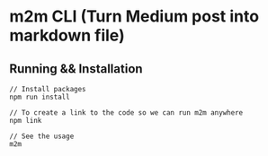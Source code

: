 # m2m CLI (Turn Medium post into markdown file)

## Running && Installation

```
// Install packages
npm run install

// To create a link to the code so we can run m2m anywhere
npm link

// See the usage
m2m
```
